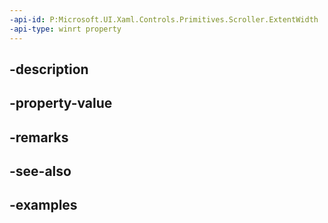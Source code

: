 ```yaml
---
-api-id: P:Microsoft.UI.Xaml.Controls.Primitives.Scroller.ExtentWidth
-api-type: winrt property
---
```


## -description

## -property-value

## -remarks

## -see-also

## -examples

